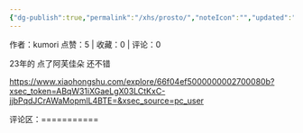 ```yaml
---
{"dg-publish":true,"permalink":"/xhs/prosto/","noteIcon":"","updated":"2025-03-17T23:05:47.640+08:00"}
---
```


作者：kumori
点赞：5   |   收藏：0   |   评论：0

23年的 点了阿芙佳朵 还不错

https://www.xiaohongshu.com/explore/66f04ef5000000002700080b?xsec_token=ABqW31iXGaeLgX03LCtKxC-jjbPqdJCrAWaMopmlL4BTE=&xsec_source=pc_user

评论区：===========

